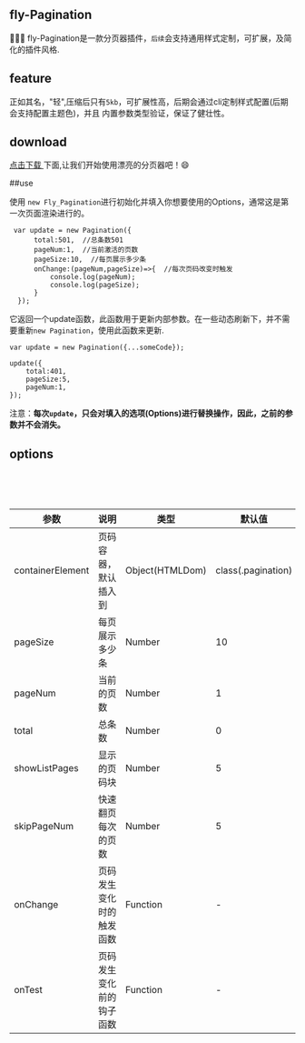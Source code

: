 ## fly-Pagination
🚀🚀🚀 fly-Pagination是一款分页器插件，`后续`会支持通用样式定制，可扩展，及简化的插件风格.

## feature
正如其名，"轻",压缩后只有`5kb`，可扩展性高，后期会通过cli定制样式配置(后期会支持配置主题色)，并且
内置参数类型验证，保证了健壮性。

## download
<a href="http://39.107.66.37:8090/assets/pagination.1.0.0.min.js" download> 点击下载 </a>
下面,让我们开始使用漂亮的分页器吧！😄

##use

使用 `new Fly_Pagination`进行初始化并填入你想要使用的Options，通常这是第一次页面渲染进行的。

```
 var update = new Pagination({
      total:501,  //总条数501
      pageNum:1,  //当前激活的页数
      pageSize:10,  //每页展示多少条
      onChange:(pageNum,pageSize)=>{  //每次页码改变时触发
          console.log(pageNum);
          console.log(pageSize);
      }
  });
```
它返回一个update函数，此函数用于更新内部参数。在一些动态刷新下，并不需要重新`new Pagination`，使用此函数来更新.

```
var update = new Pagination({...someCode});

update({
    total:401,
    pageSize:5,
    pageNum:1,
});

```

注意：**每次`update`，只会对填入的选项(Options)进行替换操作，因此，之前的参数并不会消失。**


## options

<br /><br /><br />

| 参数      | 说明                                      | 类型         | 默认值 |
|----------|------------------------------------------|-------------|-------|
| containerElement | 页码容器，默认插入到 | Object(HTMLDom) | class(.pagination) |
| pageSize | 每页展示多少条 | Number | 10 |
| pageNum |  当前的页数 | Number | 1 |
| total | 总条数 | Number | 0 |
| showListPages | 显示的页码块 | Number | 5 |
| skipPageNum |  快速翻页每次的页数 | Number | 5 |
| onChange |  页码发生变化时的触发函数 | Function | - |
| onTest |  页码发生变化前的钩子函数 | Function | -|
